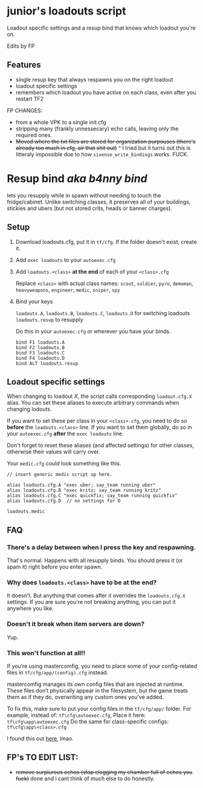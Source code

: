# junior's loadouts script

Loadout specific settings and a resup bind that knows which loadout you're on.

Edits by FP

## Features

- single resup key that always respawns you on the right loadout
- loadout specific settings
- remembers which loadout you have active on each class,
  even after you restart TF2

FP CHANGES:
- from a whole VPK to a single init.cfg
- stripping many (frankly unnessecary) echo calls, leaving only the required ones.
- ~~Moved where the txt files are stored for organization purpouses (there's already too much in cfg, air that shit out)~~
^ I tried but it turns out this is litteraly impossible due to how `sixense_write_bindings` works. FUCK.

# Resup bind _aka b4nny bind_
lets you resupply while in spawn without needing to touch the fridge/cabinet.
Unlike switching classes, it preserves all of your buildings, stickies
and ubers (but not stored crits, heads or banner charges).  

## Setup

1. Download loadouts.cfg, put it in `tf/cfg`. If the folder doesn't exist, create it.
2. Add `exec loadouts` to your `autoexec.cfg`
3. Add `loadouts.<class>` **at the end** of each of your `<class>.cfg`  

   Replace `<class>` with actual class names:
   `scout`, `soldier`, `pyro`, `demoman`,
   `heavyweapons`, `engineer`, `medic`, `sniper`, `spy`

4. Bind your keys
  
   `loadouts.A`, `loadouts.B`, `loadouts.C`, `loadouts.D` for switching loadouts  
   `loadouts.resup` to resupply 

   Do this in your `autoexec.cfg` or wherever you have your binds.

   ```
   bind F1 loadouts.A
   bind F2 loadouts.B
   bind F3 loadouts.C
   bind F4 loadouts.D
   bind ALT loadouts.resup
   ```

## Loadout specific settings

When changing to loadout _X_, the script calls corresponding `loadout.cfg.X` alias.
You can set these aliases to execute arbitrary commands when changing lodouts.

If you want to set these per class in your `<class>.cfg`, you need to
do so **before** the `loadouts.<class>` line.
If you want to set them globally, do so in your `autoexec.cfg` **after**
the `exec loadouts` line.

Don't forget to reset these aliases (and affected settings) for other classes,
otherwise their values will carry over.

Your `medic.cfg` could look something like this.
```
// insert generic medic script up here.

alias loadouts.cfg.A "exec uber; say_team running uber"
alias loadouts.cfg.B "exec kritz; say_team running kritz"
alias loadouts.cfg.C "exec quickfix; say_team running quickfix"
alias loadouts.cfg.D  // no settings for D

loadouts.medic
```

## FAQ

### There's a delay between when I press the key and respawning.

That's normal. Happens with all resupply binds. You should press it
(or spam it) right before you enter spawn.

### Why does `loadouts.<class>` have to be at the end?

It doesn't. But anything that comes after it overrides
the `loadouts.cfg.X` settings. If you are sure you're not breaking
anything, you can put it anywhere you like.

### Doesn't it break when item servers are down?

Yup.

### This won't function at all!!

If you’re using mastercomfig, you need to place some of your config-related files in `tf/cfg/app/(config).cfg` instead.

mastercomfig manages its own config files that are injected at runtime.
These files don’t physically appear in the filesystem,
but the game treats them as if they do, overwriting any custom ones you’ve added.

To fix this, make sure to put your config files in the `tf/cfg/app/` folder.
For example, instead of: `tf\cfg\autoexec.cfg`, Place it here: `tf\cfg\app\autoexec.cfg`
Do the same for class-specific configs: `tf\cfg\app\<class>.cfg`

I found this out [here](https://github.com/jooonior/tf2-loadouts-script/issues/15#issuecomment-2539331556), lmao.

## FP's TO EDIT LIST:

- ~~remove surplurous echos (stop clogging my chamber full of echos you fuck)~~
done and i cant think of much else to do honestly.
